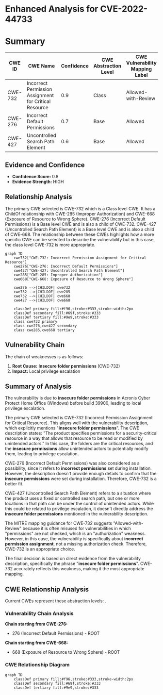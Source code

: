 # Enhanced Analysis for CVE-2022-44733

# Summary
| CWE ID | CWE Name | Confidence | CWE Abstraction Level | CWE Vulnerability Mapping Label | CWE-Vulnerability Mapping Notes |
|---|---|---|---|---|---|
| CWE-732 | Incorrect Permission Assignment for Critical Resource | 0.9 | Class | Allowed-with-Review | Primary CWE |
| CWE-276 | Incorrect Default Permissions | 0.7 | Base | Allowed | Secondary Candidate |
| CWE-427 | Uncontrolled Search Path Element | 0.6 | Base | Allowed | Secondary Candidate |

## Evidence and Confidence

*   **Confidence Score:** 0.8
*   **Evidence Strength:** HIGH

## Relationship Analysis
The primary CWE selected is CWE-732 which is a Class level CWE. It has a ChildOf relationship with CWE-285 (Improper Authorization) and CWE-668 (Exposure of Resource to Wrong Sphere). CWE-276 (Incorrect Default Permissions) is a Base level CWE and is also a child of CWE-732. CWE-427 (Uncontrolled Search Path Element) is a Base level CWE and is also a child of CWE-668. The relationship between these CWEs highlights how a more specific CWE can be selected to describe the vulnerability but in this case, the class level CWE-732 is more appropriate.

```mermaid
graph TD
    cwe732["CWE-732: Incorrect Permission Assignment for Critical Resource"]
    cwe276["CWE-276: Incorrect Default Permissions"]
    cwe427["CWE-427: Uncontrolled Search Path Element"]
    cwe285["CWE-285: Improper Authorization"]
    cwe668["CWE-668: Exposure of Resource to Wrong Sphere"]

    cwe276 -->|CHILDOF| cwe732
    cwe732 -->|CHILDOF| cwe285
    cwe732 -->|CHILDOF| cwe668
    cwe427 -->|CHILDOF| cwe668

    classDef primary fill:#f96,stroke:#333,stroke-width:2px
    classDef secondary fill:#69f,stroke:#333
    classDef tertiary fill:#9e9,stroke:#333
    class cwe732 primary
    class cwe276,cwe427 secondary
    class cwe285,cwe668 tertiary
```

## Vulnerability Chain
The chain of weaknesses is as follows:
1.  **Root Cause:** **Insecure folder permissions** (CWE-732)
2.  **Impact:** Local privilege escalation

## Summary of Analysis
The vulnerability is due to **insecure folder permissions** in Acronis Cyber Protect Home Office (Windows) before build 39900, leading to local privilege escalation.

The primary CWE selected is CWE-732 (Incorrect Permission Assignment for Critical Resource). This aligns well with the vulnerability description, which explicitly mentions "**insecure folder permissions**". The CWE description states: "The product specifies permissions for a security-critical resource in a way that allows that resource to be read or modified by unintended actors." In this case, the folders are the critical resources, and the **insecure permissions** allow unintended actors to potentially modify them, leading to privilege escalation.

CWE-276 (Incorrect Default Permissions) was also considered as a possibility, since it refers to **incorrect permissions** set during installation. However, the description doesn't provide enough details to confirm that the **insecure permissions** were set during installation. Therefore, CWE-732 is a better fit.

CWE-427 (Uncontrolled Search Path Element) refers to a situation where the product uses a fixed or controlled search path, but one or more locations in that path can be under the control of unintended actors. While this could be related to privilege escalation, it doesn't directly address the **insecure folder permissions** mentioned in the vulnerability description.

The MITRE mapping guidance for CWE-732 suggests "Allowed-with-Review" because it is often misused for vulnerabilities in which "permissions" are not checked, which is an "authorization" weakness. However, in this case, the vulnerability is specifically about **incorrect permission assignment**, not a missing authorization check. Therefore, CWE-732 is an appropriate choice.

The final decision is based on direct evidence from the vulnerability description, specifically the phrase "**insecure folder permissions**". CWE-732 accurately reflects this weakness, making it the most appropriate mapping.


## CWE Relationship Analysis

Current CWEs represent these abstraction levels: .


### Vulnerability Chain Analysis

**Chain starting from CWE-276:**
- 276 (Incorrect Default Permissions) - ROOT


**Chain starting from CWE-668:**
- 668 (Exposure of Resource to Wrong Sphere) - ROOT



### CWE Relationship Diagram

```mermaid
graph TD
    classDef primary fill:#f96,stroke:#333,stroke-width:2px
    classDef secondary fill:#69f,stroke:#333
    classDef tertiary fill:#9e9,stroke:#333
```